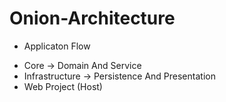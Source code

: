 # Onion-Architecture

* Applicaton Flow

- Core -> Domain And Service
- Infrastructure -> Persistence And Presentation
- Web Project (Host)